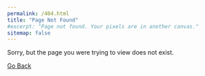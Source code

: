 ```yaml
---
permalink: /404.html
title: "Page Not Found"
#excerpt: "Page not found. Your pixels are in another canvas."
sitemap: false
---
```


Sorry, but the page you were trying to view does not exist.

<a href="javascript:history.back()" class="btn btn--primary">Go Back</a>